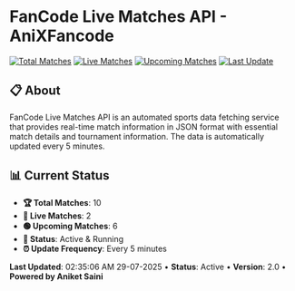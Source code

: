 # FanCode Live Matches API - AniXFancode

[![Total Matches](https://img.shields.io/badge/Total%20Matches-10-blue)](https://github.com/AniketSainiOp/AniXFancode)
[![Live Matches](https://img.shields.io/badge/Live%20Matches-2-red)](https://github.com/AniketSainiOp/AniXFancode)
[![Upcoming Matches](https://img.shields.io/badge/Upcoming%20Matches-6-green)](https://github.com/AniketSainiOp/AniXFancode)
[![Last Update](https://img.shields.io/badge/Last%20Update-02%3A35%3A06%20AM%2029-07-2025-orange)](https://github.com/AniketSainiOp/AniXFancode)

## 📋 About

FanCode Live Matches API is an automated sports data fetching service that provides real-time match information in JSON format with essential match details and tournament information. The data is automatically updated every 5 minutes.

## 📊 Current Status

- **🏆 Total Matches**: 10
- **🔴 Live Matches**: 2
- **🟢 Upcoming Matches**: 6
- **📡 Status**: Active & Running
- **⏰ Update Frequency**: Every 5 minutes

**Last Updated**: 02:35:06 AM 29-07-2025 • **Status**: Active • **Version**: 2.0 • **Powered by Aniket Saini**
